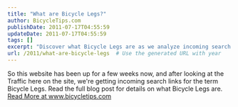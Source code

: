 ```yaml
---
title: "What are Bicycle Legs?"
author: BicycleTips.com
publishDate: 2011-07-17T04:55:59
updateDate: 2011-07-17T04:55:59
tags: []
excerpt: "Discover what Bicycle Legs are as we analyze incoming search links on our website. Visit www.bicycletips.com to learn more. #BicycleLegs #WebsiteTraffic"
url: /2011/what-are-bicycle-legs  # Use the generated URL with year
---
```

So this website has been up for a few weeks now, and after looking at the Traffic here on the site, we're getting incoming search links for the term Bicycle Legs. Read the full blog post for details on what Bicycle Legs are. <a href="https://www.bicycletips.com/tips/aid/8">Read More at www.bicycletips.com</a>

